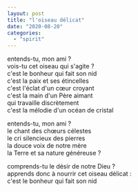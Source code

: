 ```yaml
---
layout: post
title: "l'oiseau délicat"
date: "2020-08-20"
categories:
  - "spirit"
---
```


entends-tu, mon ami ?  
vois-tu cet oiseau qui s'agite ?  
c'est le bonheur qui fait son nid  
c'est la paix et ses étincelles  
c'est l'éclat d'un cœur croyant  
c'est la main d'un Père aimant  
qui travaille discrètement  
c'est la mélodie d'un océan de cristal

entends-tu, mon ami ?  
le chant des chœurs célestes  
le cri silencieux des pierres  
la douce voix de notre mère  
la Terre et sa nature généreuse ?

comprends-tu le désir de notre Dieu ?  
apprends donc à nourrir cet oiseau délicat :  
c'est le bonheur qui fait son nid
